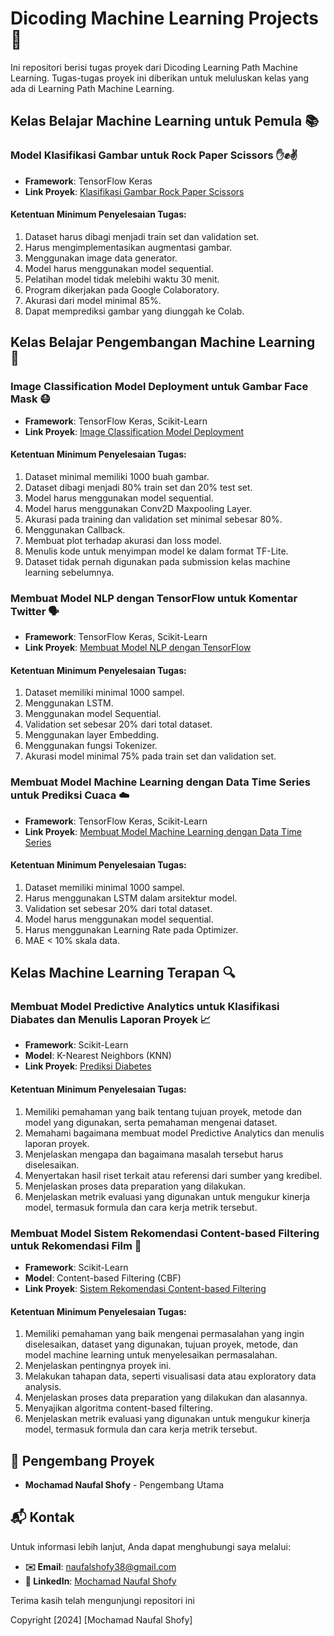 # Dicoding Machine Learning Projects 🚀

Ini repositori berisi tugas proyek dari Dicoding Learning Path Machine Learning. Tugas-tugas proyek ini diberikan untuk meluluskan kelas yang ada di Learning Path Machine Learning.

## Kelas Belajar Machine Learning untuk Pemula 📚
### Model Klasifikasi Gambar untuk Rock Paper Scissors ✋✊✌️
- **Framework**: TensorFlow Keras  
- **Link Proyek**: [Klasifikasi Gambar Rock Paper Scissors](https://github.com/nopalsh/dicoding-machine-learning/blob/main/Klasifikasi%20Gambar/Klasifikasi_Gambar_Dicoding_x_IDCAMP2023.ipynb)

#### Ketentuan Minimum Penyelesaian Tugas:
1. Dataset harus dibagi menjadi train set dan validation set.
2. Harus mengimplementasikan augmentasi gambar.
3. Menggunakan image data generator.
4. Model harus menggunakan model sequential.
5. Pelatihan model tidak melebihi waktu 30 menit.
6. Program dikerjakan pada Google Colaboratory.
7. Akurasi dari model minimal 85%.
8. Dapat memprediksi gambar yang diunggah ke Colab.

## Kelas Belajar Pengembangan Machine Learning 🧠
### Image Classification Model Deployment untuk Gambar Face Mask 😷
- **Framework**: TensorFlow Keras, Scikit-Learn
- **Link Proyek**: [Image Classification Model Deployment](https://github.com/nopalsh/dicoding-machine-learning/blob/main/Klasifikasi%20Gambar/Image_Classification_Model_Deployment_IDCAMP_2023.ipynb)

#### Ketentuan Minimum Penyelesaian Tugas:
1. Dataset minimal memiliki 1000 buah gambar.
2. Dataset dibagi menjadi 80% train set dan 20% test set.
3. Model harus menggunakan model sequential.
4. Model harus menggunakan Conv2D Maxpooling Layer.
5. Akurasi pada training dan validation set minimal sebesar 80%.
6. Menggunakan Callback.
7. Membuat plot terhadap akurasi dan loss model.
8. Menulis kode untuk menyimpan model ke dalam format TF-Lite.
9. Dataset tidak pernah digunakan pada submission kelas machine learning sebelumnya.

### Membuat Model NLP dengan TensorFlow untuk Komentar Twitter 🗣️
- **Framework**: TensorFlow Keras, Scikit-Learn
- **Link Proyek**: [Membuat Model NLP dengan TensorFlow](https://github.com/nopalsh/dicoding-machine-learning/blob/main/NLP/Proyek_Pertama_Model_NLP_IDCAMP_2023.ipynb)

#### Ketentuan Minimum Penyelesaian Tugas:
1. Dataset memiliki minimal 1000 sampel.
2. Menggunakan LSTM.
3. Menggunakan model Sequential.
4. Validation set sebesar 20% dari total dataset.
5. Menggunakan layer Embedding.
6. Menggunakan fungsi Tokenizer.
7. Akurasi model minimal 75% pada train set dan validation set.

### Membuat Model Machine Learning dengan Data Time Series untuk Prediksi Cuaca ☁️
- **Framework**: TensorFlow Keras, Scikit-Learn
- **Link Proyek**: [Membuat Model Machine Learning dengan Data Time Series](https://github.com/nopalsh/dicoding-machine-learning/blob/main/Time%20Series/Model_Time_Series_IDCAMP_2023.ipynb)

#### Ketentuan Minimum Penyelesaian Tugas:
1. Dataset memiliki minimal 1000 sampel.
2. Harus menggunakan LSTM dalam arsitektur model.
3. Validation set sebesar 20% dari total dataset.
4. Model harus menggunakan model sequential.
5. Harus menggunakan Learning Rate pada Optimizer.
6. MAE < 10% skala data.

## Kelas Machine Learning Terapan 🔍
### Membuat Model Predictive Analytics untuk Klasifikasi Diabates dan Menulis Laporan Proyek 📈
- **Framework**: Scikit-Learn
- **Model**: K-Nearest Neighbors (KNN)
- **Link Proyek**: [Prediksi Diabetes](https://github.com/nopalsh/dicoding-machine-learning/blob/main/Proyek%20Machine%20Learning%20Terapan/Laporan%20Proyek%20Machine%20Learning%20-%20Prediksi%20Diabetes.md)

#### Ketentuan Minimum Penyelesaian Tugas:
1. Memiliki pemahaman yang baik tentang tujuan proyek, metode dan model yang digunakan, serta pemahaman mengenai dataset.
2. Memahami bagaimana membuat model Predictive Analytics dan menulis laporan proyek.
3. Menjelaskan mengapa dan bagaimana masalah tersebut harus diselesaikan.
4. Menyertakan hasil riset terkait atau referensi dari sumber yang kredibel.
5. Menjelaskan proses data preparation yang dilakukan.
6. Menjelaskan metrik evaluasi yang digunakan untuk mengukur kinerja model, termasuk formula dan cara kerja metrik tersebut.

### Membuat Model Sistem Rekomendasi Content-based Filtering untuk Rekomendasi Film 📝
- **Framework**: Scikit-Learn
- **Model**: Content-based Filtering (CBF)
- **Link Proyek**: [Sistem Rekomendasi Content-based Filtering](https://github.com/nopalsh/dicoding-machine-learning/blob/main/Sistem%20Rekomendasi%20CBF/Laporan%20Proyek%20Machine%20Learning%20-%20Sistem%20Rekomendasi%20CBF%20Anime.md)

#### Ketentuan Minimum Penyelesaian Tugas:
1. Memiliki pemahaman yang baik mengenai permasalahan yang ingin diselesaikan, dataset yang digunakan, tujuan proyek, metode, dan model machine learning untuk menyelesaikan permasalahan.
2. Menjelaskan pentingnya proyek ini.
3. Melakukan tahapan data, seperti visualisasi data atau exploratory data analysis.
4. Menjelaskan proses data preparation yang dilakukan dan alasannya.
5. Menyajikan algoritma content-based filtering.
6. Menjelaskan metrik evaluasi yang digunakan untuk mengukur kinerja model, termasuk formula dan cara kerja metrik tersebut.

## 👥 Pengembang Proyek

- **Mochamad Naufal Shofy** - Pengembang Utama

## 📬 Kontak

Untuk informasi lebih lanjut, Anda dapat menghubungi saya melalui:
- **✉️ Email**: naufalshofy38@gmail.com
- **🔗 LinkedIn**: [Mochamad Naufal Shofy](https://www.linkedin.com/in/mochamad-naufal-shofy)

Terima kasih telah mengunjungi repositori ini

Copyright [2024] [Mochamad Naufal Shofy]

